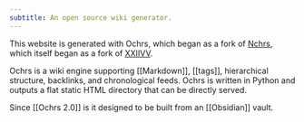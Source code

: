 ```yaml
---
subtitle: An open source wiki generator.
---
```

This website is generated with Ochrs, which began as a fork of [Nchrs](https://nchrs.xyz), which itself began as a fork of [XXIIVV](https://wiki.xxiivv.com/site/home.html).

Ochrs is a wiki engine supporting [[Markdown]], [[tags]], hierarchical structure, backlinks, and chronological feeds.  Ochrs is written in Python and outputs a flat static HTML directory that can be directly served.

Since [[Ochrs 2.0]] is it designed to be built from an [[Obsidian]] vault.